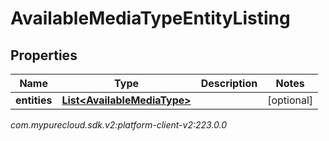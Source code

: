 # AvailableMediaTypeEntityListing


## Properties

| Name | Type | Description | Notes |
| ------------ | ------------- | ------------- | ------------- |
| **entities** | [**List&lt;AvailableMediaType&gt;**](AvailableMediaType) |  |  [optional] |




_com.mypurecloud.sdk.v2:platform-client-v2:223.0.0_
